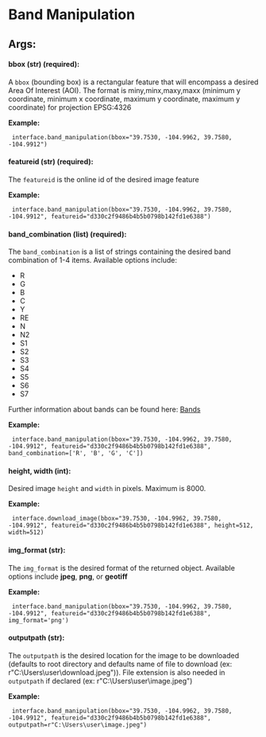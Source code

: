 # Band Manipulation


## Args:

#### bbox (str) (required):

  A `bbox` (bounding box) is a rectangular feature that will encompass a desired Area Of Interest (AOI).
  The format is miny,minx,maxy,maxx (minimum y coordinate, minimum x coordinate, maximum y coordinate, maximum y coordinate) for projection EPSG:4326

   **Example:**
   
     interface.band_manipulation(bbox="39.7530, -104.9962, 39.7580, -104.9912")


#### featureid (str) (required):

  The `featureid` is the online id of the desired image feature

   **Example:**
   
     interface.band_manipulation(bbox="39.7530, -104.9962, 39.7580, -104.9912", featureid="d330c2f9486b4b5b0798b142fd1e6388")

#### band_combination (list) (required):

  The `band_combination` is a list of strings containing the desired band combination of 1-4 items. Available options include:

   * R
   * G
   * B
   * C
   * Y
   * RE
   * N
   * N2
   * S1
   * S2
   * S3
   * S4
   * S5
   * S6
   * S7

  Further information about bands can be found here: [Bands](https://securewatchdocs.maxar.com/en-us/Miscellaneous/DevGuides/WMTS/WMTS_GetTile.htm#TheBandsParameter)

   **Example:**
   
     interface.band_manipulation(bbox="39.7530, -104.9962, 39.7580, -104.9912", featureid="d330c2f9486b4b5b0798b142fd1e6388", band_combination=['R', 'B', 'G', 'C'])

#### height, width (int):

  Desired image `height` and `width` in pixels. Maximum is 8000.

   **Example:**
   
     interface.download_image(bbox="39.7530, -104.9962, 39.7580, -104.9912", featureid="d330c2f9486b4b5b0798b142fd1e6388", height=512, width=512)

#### img_format (str):

  The `img_format` is the desired format of the returned object. Available options include **jpeg**, **png**, or **geotiff**

   **Example:**
   
     interface.band_manipulation(bbox="39.7530, -104.9962, 39.7580, -104.9912", featureid="d330c2f9486b4b5b0798b142fd1e6388", img_format='png')

#### outputpath (str):

  The `outputpath` is the desired location for the image to be downloaded (defaults to root directory and defaults name of file to download (ex: r"C:\Users\user\download.jpeg")). File extension is also needed in `outputpath` if declared (ex: r"C:\Users\user\image.jpeg")

   **Example:**
   
     interface.band_manipulation(bbox="39.7530, -104.9962, 39.7580, -104.9912", featureid="d330c2f9486b4b5b0798b142fd1e6388", outputpath=r"C:\Users\user\image.jpeg")